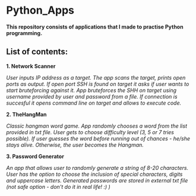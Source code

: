 # Python_Apps


**This repository consists of applications that I made to practise Python programming.**




## List of contents:


**1. Network Scanner**

  _User inputs IP address as a target.
  The app scans the target, prints open ports as output.
  If open port SSH is found on target it asks if user wants to start bruteforcing against it.
  App bruteforces the SHH on target using username provided by user and password from a file.
  If connection is succesful it opens command line on target and allows to execute code._

**2. TheHangMan**

  _Classic hangman word game.
  App randomly chooses a word from the list provided in txt file.
  User gets to choose difficulty level (3, 5 or 7 tries possible).
  If user guesses the word before running out of chances - he/she stays alive.
  Otherwise, the user becomes the Hangman._
  
**3. Password Generator**

  _An app that allows user to randomly generate a string of 8-20 characters.
  User has the option to choose the inclusion of special characters, digits and uppercase letters.
  Generated passwords are stored in external txt file (not safe option - don't do it in real life! :) )_

